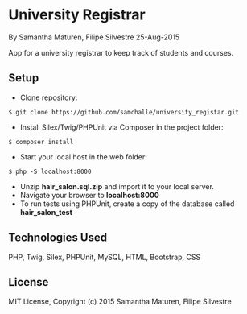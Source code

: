 University Registrar
==========

By Samantha Maturen, Filipe Silvestre 25-Aug-2015

App for a university registrar to keep track of students and courses.

Setup
----------
* Clone repository:
```console
$ git clone https://github.com/samchalle/university_registar.git
```
* Install Silex/Twig/PHPUnit via Composer in the project folder:
```console
$ composer install
```
* Start your local host in the web folder:
```console
$ php -S localhost:8000
```
* Unzip **hair_salon.sql.zip** and import it to your local server.
* Navigate your browser to **localhost:8000**
* To run tests using PHPUnit, create a copy of the database called **hair_salon_test**

Technologies Used
----------
PHP, Twig, Silex, PHPUnit, MySQL, HTML, Bootstrap, CSS

License
----------
MIT License, Copyright (c) 2015 Samantha Maturen, Filipe Silvestre
